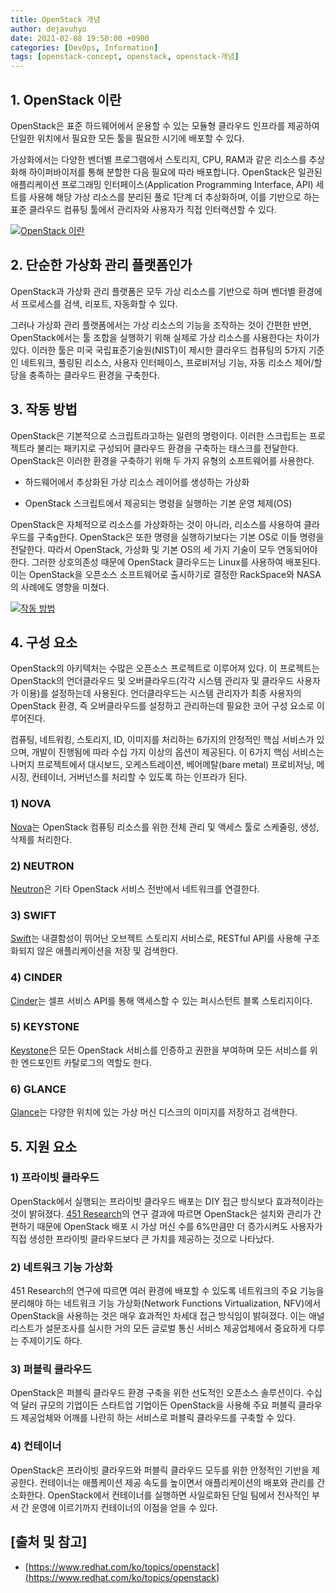 ```yaml
---
title: OpenStack 개념
author: dejavuhyo
date: 2021-02-08 19:50:00 +0900
categories: [DevOps, Information]
tags: [openstack-concept, openstack, openstack-개념]
---
```


## 1. OpenStack 이란
OpenStack은 표준 하드웨어에서 운용할 수 있는 모듈형 클라우드 인프라를 제공하여 단일한 위치에서 필요한 모든 툴을 필요한 시기에 배포할 수 있다.

가상화에서는 다양한 벤더별 프로그램에서 스토리지, CPU, RAM과 같은 리소스를 추상화해 하이퍼바이저를 통해 분할한 다음 필요에 따라 배포합니다. OpenStack은 일관된 애플리케이션 프로그래밍 인터페이스(Application Programming Interface, API) 세트를 사용해 해당 가상 리소스를 분리된 풀로 1단계 더 추상화하며, 이를 기반으로 하는 표준 클라우드 컴퓨팅 툴에서 관리자와 사용자가 직접 인터랙션할 수 있다.

[![OpenStack 이란](https://i.ytimg.com/vi_webp/9-br7qDuuK4/sddefault.webp)](https://www.youtube.com/watch?v=9-br7qDuuK4&feature=emb_logo)

## 2. 단순한 가상화 관리 플랫폼인가
OpenStack과 가상화 관리 플랫폼은 모두 가상 리소스를 기반으로 하며 벤더별 환경에서 프로세스를 검색, 리포트, 자동화할 수 있다.

그러나 가상화 관리 플랫폼에서는 가상 리소스의 기능을 조작하는 것이 간편한 반면, OpenStack에서는 툴 조합을 실행하기 위해 실제로 가상 리소스를 사용한다는 차이가 있다. 이러한 툴은 미국 국립표준기술원(NIST)이 제시한 클라우드 컴퓨팅의 5가지 기준인 네트워크, 풀링된 리소스, 사용자 인터페이스, 프로비저닝 기능, 자동 리소스 제어/할당을 충족하는 클라우드 환경을 구축한다.

## 3. 작동 방법
OpenStack은 기본적으로 스크립트라고하는 일련의 명령이다. 이러한 스크립트는 프로젝트라 불리는 패키지로 구성되어 클라우드 환경을 구축하는 태스크를 전달한다. OpenStack은 이러한 환경을 구축하기 위해 두 가지 유형의 소프트웨어를 사용한다.

* 하드웨어에서 추상화된 가상 리소스 레이어를 생성하는 가상화

* OpenStack 스크립트에서 제공되는 명령을 실행하는 기본 운영 체제(OS)

OpenStack은 자체적으로 리소스를 가상화하는 것이 아니라, 리소스를 사용하여 클라우드를 구축g한다. OpenStack은 또한 명령을 실행하기보다는 기본 OS로 이들 명령을 전달한다. 따라서 OpenStack, 가상화 및 기본 OS의 세 가지 기술이 모두 연동되어야 한다. 그러한 상호의존성 때문에 OpenStack 클라우드는 Linux를 사용하여 배포된다. 이는 OpenStack을 오픈소스 소프트웨어로 출시하기로 결정한 RackSpace와 NASA의 사례에도 영향을 미쳤다.

[![작동 방법](https://i.ytimg.com/vi_webp/Ir05ZGX4IT4/sddefault.webp)](https://www.youtube.com/watch?v=Ir05ZGX4IT4&feature=emb_logo)

## 4. 구성 요소
OpenStack의 아키텍처는 수많은 오픈소스 프로젝트로 이루어져 있다. 이 프로젝트는 OpenStack의 언더클라우드 및 오버클라우드(각각 시스템 관리자 및 클라우드 사용자가 이용)를 설정하는데 사용된다. 언더클라우드는 시스템 관리자가 최종 사용자의 OpenStack 환경, 즉 오버클라우드를 설정하고 관리하는데 필요한 코어 구성 요소로 이루어진다.

컴퓨팅, 네트워킹, 스토리지, ID, 이미지를 처리하는 6가지의 안정적인 핵심 서비스가 있으며, 개발이 진행됨에 따라 수십 가지 이상의 옵션이 제공된다. 이 6가지 핵심 서비스는 나머지 프로젝트에서 대시보드, 오케스트레이션, 베어메탈(bare metal) 프로비저닝, 메시징, 컨테이너, 거버넌스를 처리할 수 있도록 하는 인프라가 된다.

### 1) NOVA
[Nova](https://www.openstack.org/software/releases/ocata/components/nova)는 OpenStack 컴퓨팅 리소스를 위한 전체 관리 및 액세스 툴로 스케줄링, 생성, 삭제를 처리한다.

### 2) NEUTRON
[Neutron](https://www.openstack.org/software/releases/ocata/components/neutron)은 기타 OpenStack 서비스 전반에서 네트워크를 연결한다.

### 3) SWIFT
[Swift](https://www.openstack.org/software/releases/ocata/components/swift)는 내결함성이 뛰어난 오브젝트 스토리지 서비스로, RESTful API를 사용해 구조화되지 않은 애플리케이션을 저장 및 검색한다.

### 4) CINDER
[Cinder](https://www.openstack.org/software/releases/ocata/components/cinder)는 셀프 서비스 API를 통해 액세스할 수 있는 퍼시스턴트 블록 스토리지이다.

### 5) KEYSTONE
[Keystone](https://www.openstack.org/software/releases/ocata/components/keystone)은 모든 OpenStack 서비스를 인증하고 권한을 부여하며 모든 서비스를 위한 엔드포인트 카탈로그의 역할도 한다.

### 6) GLANCE
[Glance](https://www.openstack.org/software/releases/ocata/components/glance)는 다양한 위치에 있는 가상 머신 디스크의 이미지를 저장하고 검색한다.

## 5. 지원 요소

### 1) 프라이빗 클라우드
OpenStack에서 실행되는 프라이빗 클라우드 배포는 DIY 접근 방식보다 효과적이라는 것이 밝혀졌다. [451 Research](https://www.redhat.com/ko/resources/openstack-use-case-private-cloud)의 연구 결과에 따르면 OpenStack은 설치와 관리가 간편하기 때문에 OpenStack 배포 시 가상 머신 수를 6%만큼만 더 증가시켜도 사용자가 직접 생성한 프라이빗 클라우드보다 큰 가치를 제공하는 것으로 나타났다.

### 2) 네트워크 기능 가상화
451 Research의 연구에 따르면 여러 환경에 배포할 수 있도록 네트워크의 주요 기능을 분리해야 하는 네트워크 기능 가상화(Network Functions Virtualization, NFV)에서 OpenStack을 사용하는 것은 매우 효과적인 차세대 접근 방식임이 밝혀졌다. 이는 애널리스트가 설문조사를 실시한 거의 모든 글로벌 통신 서비스 제공업체에서 중요하게 다루는 주제이기도 하다.

### 3) 퍼블릭 클라우드
OpenStack은 퍼블릭 클라우드 환경 구축을 위한 선도적인 오픈소스 솔루션이다. 수십억 달러 규모의 기업이든 스타트업 기업이든 OpenStack을 사용해 주요 퍼블릭 클라우드 제공업체와 어깨를 나란히 하는 서비스로 퍼블릭 클라우드를 구축할 수 있다.

### 4) 컨테이너
OpenStack은 프라이빗 클라우드와 퍼블릭 클라우드 모두를 위한 안정적인 기반을 제공한다. 컨테이너는 애플케이션 제공 속도를 높이면서 애플리케이션의 배포와 관리를 간소화한다. OpenStack에서 컨테이너를 실행하면 사일로화된 단일 팀에서 전사적인 부서 간 운영에 이르기까지 컨테이너의 이점을 얻을 수 있다.

## [출처 및 참고]
* [https://www.redhat.com/ko/topics/openstack](https://www.redhat.com/ko/topics/openstack)
